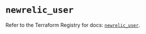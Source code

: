 # `newrelic_user`

Refer to the Terraform Registry for docs: [`newrelic_user`](https://registry.terraform.io/providers/newrelic/newrelic/3.39.1/docs/resources/user).
